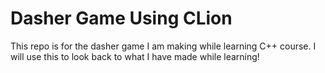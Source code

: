 # Dasher Game Using CLion
This repo is for the dasher game I am making while learning C++ course.
I will use this to look back to what I have made while learning!